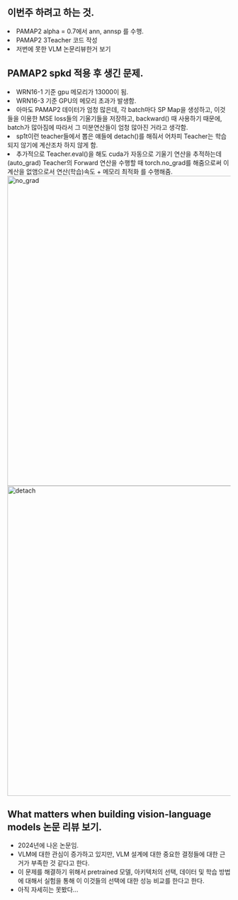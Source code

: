 ## 이번주 하려고 하는 것.
<li> PAMAP2 alpha = 0.7에서 ann, annsp 를 수행. </li>
<li> PAMAP2 3Teacher 코드 작성 </li>
<li> 저번에 못한 VLM 논문리뷰한거 보기 </li>

## PAMAP2 spkd 적용 후 생긴 문제.
<li> WRN16-1 기준 gpu 메모리가 13000이 됨. </li>
<li> WRN16-3 기준 GPU의 메모리 초과가 발생함. </li>
<li> 아마도 PAMAP2 데이터가 엄청 많은데, 각 batch마다 SP Map을 생성하고, 이것들을 이용한 MSE loss들의 기울기들을 저장하고, backward() 때 사용하기 때문에, batch가 많아짐에 따라서 그 미분연산들이 엄청 많아진 거라고 생각함. </li>
<li> sp1t이런 teacher들에서 뽑은 얘들에 detach()를 해줘서 어차피 Teacher는 학습되지 않기에 계산조차 하지 않게 함. </li>
<li> 추가적으로 Teacher.eval()을 해도 cuda가 자동으로 기울기 연산을 추적하는데(auto_grad) Teacher의 Forward 연산을 수행할 때 torch.no_grad를 해줌으로써 이 계산을 없앰으로서 연산(학습)속도 + 메모리 최적화 를 수행해줌. </li>
<img src="https://github.com/wjdwocks/ML-DNN/raw/main/markdown/25년/25.5.14/no_grad.png" alt="no_grad" width="700">

<img src="https://github.com/wjdwocks/ML-DNN/raw/main/markdown/25년/25.5.14/detach.png" alt="detach" width="700">


## What matters when building vision-language models 논문 리뷰 보기.
- 2024년에 나온 논문임.
- VLM에 대한 관심이 증가하고 있지만, VLM 설계에 대한 중요한 결정들에 대한 근거가 부족한 것 같다고 한다.
- 이 문제를 해결하기 위해서 pretrained 모델, 아키텍처의 선택, 데이터 및 학습 방법에 대해서 실험을 통해 이 이것들의 선택에 대한 성능 비교를 한다고 한다.
- 아직 자세히는 못봤다...
